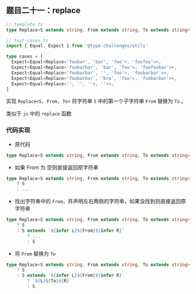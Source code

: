 ## 题目二十一：replace

```ts
// template.ts
type Replace<S extends string, From extends string, To extends string> = any
```

```ts
// test-cases.ts
import { Equal, Expect } from '@type-challenges/utils'

type cases = [
  Expect<Equal<Replace<'foobar', 'bar', 'foo'>, 'foofoo'>>,
  Expect<Equal<Replace<'foobarbar', 'bar', 'foo'>, 'foofoobar'>>,
  Expect<Equal<Replace<'foobarbar', '', 'foo'>, 'foobarbar'>>,
  Expect<Equal<Replace<'foobarbar', 'bra', 'foo'>, 'foobarbar'>>,
  Expect<Equal<Replace<'', '', ''>, ''>>,
]
```

实现 `Replace<S, From, To>` 将字符串 `S` 中的第一个子字符串 `From` 替换为 `To` 。

类似于 `js` 中的 `replace` 函数



### 代码实现

- 原代码

```ts
type Replace<S extends string, From extends string, To extends string> = any
```

- 如果 From 为 空则直接返回原字符串

```ts
type Replace<S extends string, From extends string, To extends string> = From extends ''
	? S
	: ...
```

- 找出字符串中的 `From`，并声明左右两侧的字符串，如果没找到则直接返回原字符串

```ts
type Replace<S extends string, From extends string, To extends string> = From extends ''
	? S
	: S extends `${infer L}${From}${infer R}`
		? ...
		: S
```

- 将 `From` 替换为 `To`

```ts
type Replace<S extends string, From extends string, To extends string> = From extends ''
	? S
	: S extends `${infer L}${From}${infer R}`
		? `${L}${To}${R}`
		: S
```









